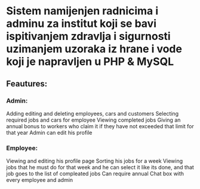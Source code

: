 # Sistem namijenjen radnicima i adminu za institut koji se bavi ispitivanjem zdravlja i sigurnosti uzimanjem uzoraka iz hrane i vode koji je napravljen u  PHP & MySQL

## Feautures:

### Admin:
Adding editing and deleting employees, cars and customers
Selecting required jobs and cars for employee
Viewing completed jobs
Giving an annual bonus to workers who claim it if they have not exceeded that limit for that year
Admin can edit his profile

### Employee:
Viewing and editing his profile page
Sorting his jobs for a week 
Viewing jobs that he must do for that week and he can select it like its done, and that job goes to the list of compleated jobs
Can require annual
Chat box with every employee and admin